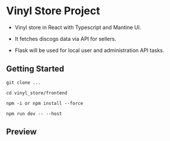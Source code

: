# Vinyl Store Project

- Vinyl store in React with Typescript and Mantine UI.

- It fetches discogs data via API for sellers.

- Flask will be used for local user and administration API tasks.

## Getting Started
`git clone ...`

`cd vinyl_store/frontend`

`npm -i or npm install --force`

`npm run dev -- --host`

## Preview



